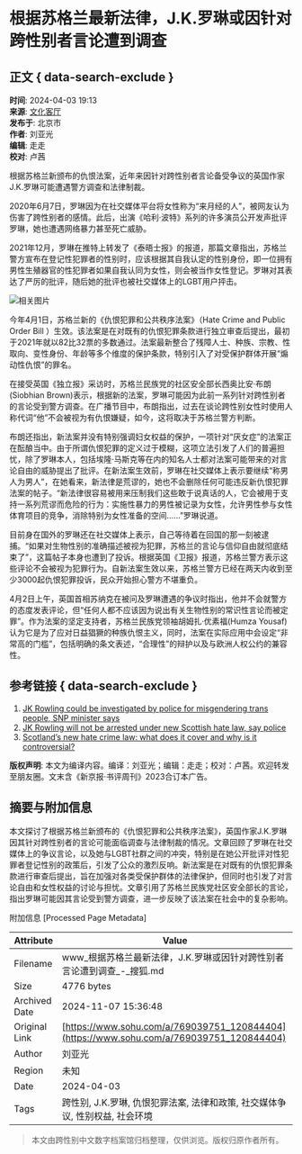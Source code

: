 # 根据苏格兰最新法律，J.K.罗琳或因针对跨性别者言论遭到调查

## 正文 { data-search-exclude }


**时间**: 2024-04-03 19:13  
**来源**: [文化客厅](https://www.sohu.com/?spm=smpc.content-abroad.content.1.1730993759417LHLiFpy)  
**发布于**: 北京市  
**作者**: 刘亚光  
**编辑**: 走走  
**校对**: 卢茜  

根据苏格兰新颁布的仇恨法案，近年来因针对跨性别者言论备受争议的英国作家J.K.罗琳可能遭遇警方调查和法律制裁。

2020年6月7日，罗琳因为在社交媒体平台将女性称为“来月经的人”，被网友认为伤害了跨性别者的感情。此后，出演《哈利·波特》系列的许多演员公开发声批评罗琳，她也遭遇网络暴力甚至死亡威胁。

2021年12月，罗琳在推特上转发了《泰晤士报》的报道，那篇文章指出，苏格兰警方宣布在登记性犯罪者的性别时，应该根据其自我认定的性别身份，即一位拥有男性生殖器官的性犯罪者如果自我认同为女性，则会被当作女性登记。罗琳对其表达了严厉的批评，随后她的批评也被社交媒体上的LGBT用户抨击。

![相关图片](https://q0.itc.cn/q_70/images03/20240403/ffcfd5855a6047df8c48bb67b20e4adc.png)

今年4月1日，苏格兰新的《仇恨犯罪和公共秩序法案》（Hate Crime and Public Order Bill ）生效。该法案是在对既有的仇恨犯罪条款进行独立审查后提出，最初于2021年就以82比32票的多数通过。法案最新整合了残障人士、种族、宗教、性取向、变性身份、年龄等多个维度的保护条款，特别引入了对受保护群体开展“煽动性仇恨”的罪名。

在接受英国《独立报》采访时，苏格兰民族党的社区安全部长西奥比安·布朗(Siobhian Brown)表示，根据新的法案，罗琳可能因为此前一系列针对跨性别者的言论受到警方调查。在广播节目中，布朗指出，过去在谈论跨性别女性时使用人称代词“他”不会被视为有仇恨嫌疑，如今，这将取决于苏格兰警方判断。

布朗还指出，新法案并没有特别强调妇女权益的保护，一项针对“厌女症”的法案正在酝酿当中。由于所谓仇恨犯罪的定义过于模糊，这项立法引发了人们的普遍担忧，除了罗琳本人，包括埃隆·马斯克等在内的知名人士都对法案可能带来的对言论自由的威胁提出了批评。在新法案生效前，罗琳在社交媒体上表示要继续“称男人为男人”，在她看来，新法律是荒谬的，她也不会删除任何可能违反新仇恨犯罪法案的帖子。“新法律很容易被用来压制我们这些敢于说真话的人，它会被用于支持一系列荒谬而危险的行为：实施性暴力的男性被记录为女性，允许男性参与女性体育项目的竞争，消除特别为女性准备的空间......”罗琳说道。

目前身在国外的罗琳还在社交媒体上表示，自己等待着在回国的那一刻被逮捕。“如果对生物性别的准确描述被视为犯罪，苏格兰的言论与信仰自由就彻底结束了”，这篇帖子本身也遭到了投诉。根据英国《卫报》报道，苏格兰警方表示这些评论不会被视为犯罪行为。自新法案生效以来，苏格兰警方已经在两天内收到至少3000起仇恨犯罪投诉，民众开始担心警方不堪重负。

4月2日上午，英国首相苏纳克在被问及罗琳遭遇的争议时指出，他并不会就警方的态度发表评论，但“任何人都不应该因为说出有关生物性别的常识性言论而被定罪”。作为法案的坚定支持者，苏格兰民族党领袖胡姆扎·优素福(Humza Yousaf)认为它是为了应对日益猖獗的种族仇恨主义，同时，法案在实际应用中会设定“非常高的门槛”，包括明确的条文表述，“合理性”的辩护以及与欧洲人权公约的兼容性。

## 参考链接 { data-search-exclude }

1. [JK Rowling could be investigated by police for misgendering trans people, SNP minister says](https://www.independent.co.uk/arts-entertainment/books/news/jk-rowling-misgender-trans-snp-b2521530.html)
2. [JK Rowling will not be arrested under new Scottish hate law, say police](https://www.theguardian.com/politics/2024/apr/02/jk-rowling-will-not-be-arrested-under-new-scottish-hate-law-say-police)
3. [Scotland’s new hate crime law: what does it cover and why is it controversial?](https://www.theguardian.com/society/2024/mar/31/scotlands-new-hate-act-what-does-it-cover-and-why-is-it-controversial)

**版权声明**: 本文为编译内容。编译：刘亚光；编辑：走走；校对：卢茜。欢迎转发至朋友圈。文末含《新京报·书评周刊》2023合订本广告。

## 摘要与附加信息

<!-- tcd_abstract -->
本文探讨了根据苏格兰新颁布的《仇恨犯罪和公共秩序法案》，英国作家J.K.罗琳因其针对跨性别者的言论可能面临调查与法律制裁的情况。文章回顾了罗琳在社交媒体上的争议言论，以及她与LGBT社群之间的冲突，特别是在她公开批评对性犯罪者登记性别的政策后，引发了公众的激烈反响。新法案是在对既有的仇恨犯罪条款进行审查后提出，旨在加强对各类受保护群体的法律保护，但同时也引发了对言论自由和女性权益的讨论与担忧。文章引用了苏格兰民族党社区安全部长的言论，指出罗琳可能因其言论受到警方调查，进一步反映了该法案在社会中的复杂影响。
<!-- tcd_abstract_end -->

附加信息 [Processed Page Metadata]

| Attribute       | Value                                  |
|-----------------|----------------------------------------|
| Filename        | www_根据苏格兰最新法律，J.K.罗琳或因针对跨性别者言论遭到调查_-_搜狐.md                             |
| Size            | 4776 bytes                           |
| Archived Date   | 2024-11-07 15:36:48                             |
| Original Link   | [https://www.sohu.com/a/769039751_120844404](https://www.sohu.com/a/769039751_120844404)                       |
| Author          | 刘亚光                               |
| Region          | 未知                               |
| Date            | 2024-04-03                                 |
| Tags            | 跨性别, J.K.罗琳, 仇恨犯罪法案, 法律和政策, 社交媒体争议, 性别权益, 社会环境                                 |
>
> 本文由跨性别中文数字档案馆归档整理，仅供浏览。版权归原作者所有。
>